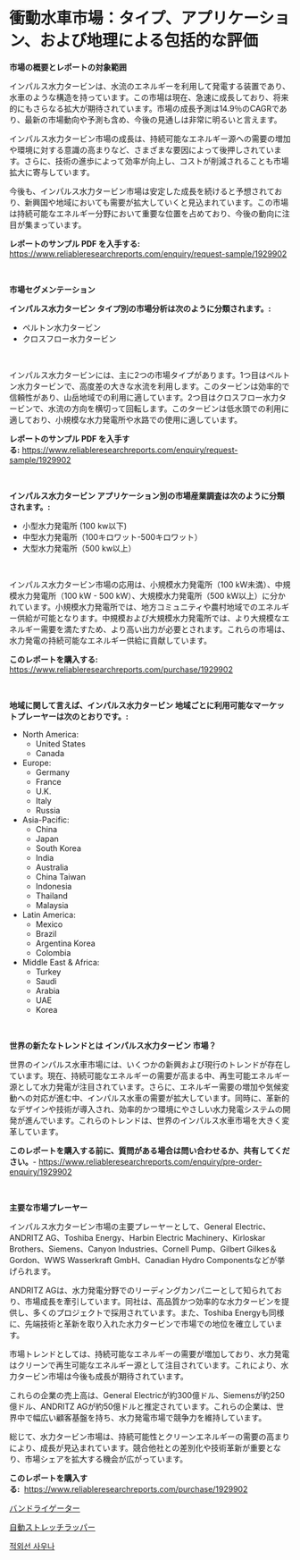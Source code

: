 <p><h1>衝動水車市場：タイプ、アプリケーション、および地理による包括的な評価</h1></p><p><strong>市場の概要とレポートの対象範囲</strong></p>
<p><p>インパルス水力タービンは、水流のエネルギーを利用して発電する装置であり、水車のような構造を持っています。この市場は現在、急速に成長しており、将来的にもさらなる拡大が期待されています。市場の成長予測は14.9％のCAGRであり、最新の市場動向や予測も含め、今後の見通しは非常に明るいと言えます。</p><p>インパルス水力タービン市場の成長は、持続可能なエネルギー源への需要の増加や環境に対する意識の高まりなど、さまざまな要因によって後押しされています。さらに、技術の進歩によって効率が向上し、コストが削減されることも市場拡大に寄与しています。</p><p>今後も、インパルス水力タービン市場は安定した成長を続けると予想されており、新興国や地域においても需要が拡大していくと見込まれています。この市場は持続可能なエネルギー分野において重要な位置を占めており、今後の動向に注目が集まっています。</p></p>
<p><strong>レポートのサンプル PDF を入手する:</strong> <a href="https://www.reliableresearchreports.com/enquiry/request-sample/1929902">https://www.reliableresearchreports.com/enquiry/request-sample/1929902</a></p>
<p>&nbsp;</p>
<p><strong>市場セグメンテーション</strong></p>
<p><strong>インパルス水力タービン タイプ別の市場分析は次のように分類されます。:</strong></p>
<p><ul><li>ペルトン水力タービン</li><li>クロスフロー水力タービン</li></ul></p>
<p>&nbsp;</p>
<p><p>インパルス水力タービンには、主に2つの市場タイプがあります。1つ目はペルトン水力タービンで、高度差の大きな水流を利用します。このタービンは効率的で信頼性があり、山岳地域での利用に適しています。2つ目はクロスフロー水力タービンで、水流の方向を横切って回転します。このタービンは低水頭での利用に適しており、小規模な水力発電所や水路での使用に適しています。</p></p>
<p><strong>レポートのサンプル PDF を入手する:</strong>&nbsp;<a href="https://www.reliableresearchreports.com/enquiry/request-sample/1929902">https://www.reliableresearchreports.com/enquiry/request-sample/1929902</a></p>
<p>&nbsp;</p>
<p><strong> インパルス水力タービン アプリケーション別の市場産業調査は次のように分類されます。:</strong></p>
<p><ul><li>小型水力発電所 (100 kw以下)</li><li>中型水力発電所（100キロワット-500キロワット）</li><li>大型水力発電所（500 kw以上）</li></ul></p>
<p>&nbsp;</p>
<p><p>インパルス水力タービン市場の応用は、小規模水力発電所（100 kW未満）、中規模水力発電所（100 kW - 500 kW）、大規模水力発電所（500 kW以上）に分かれています。小規模水力発電所では、地方コミュニティや農村地域でのエネルギー供給が可能となります。中規模および大規模水力発電所では、より大規模なエネルギー需要を満たすため、より高い出力が必要とされます。これらの市場は、水力発電の持続可能なエネルギー供給に貢献しています。</p></p>
<p><strong>このレポートを購入する:</strong>&nbsp; <a href="https://www.reliableresearchreports.com/purchase/1929902">https://www.reliableresearchreports.com/purchase/1929902</a></p>
<p>&nbsp;</p>
<p><strong>地域に関して言えば、インパルス水力タービン 地域ごとに利用可能なマーケットプレーヤーは次のとおりです。:</strong></p>
<p><ul>
    <li>
        North America:
        <ul>
            <li>United States</li>
            <li>Canada</li>
        </ul>
    </li>
    <li>
        Europe:
        <ul>
            <li>Germany</li>
            <li>France</li>
            <li>U.K.</li>
            <li>Italy</li>
            <li>Russia</li>
        </ul>
    </li>
    <li>
        Asia-Pacific:
        <ul>
            <li>China</li>
            <li>Japan</li>
            <li>South Korea</li>
            <li>India</li>
            <li>Australia</li>
            <li>China Taiwan</li>
            <li>Indonesia</li>
            <li>Thailand</li>
            <li>Malaysia</li>
        </ul>
    </li>
    <li>
        Latin America:
        <ul>
            <li>Mexico</li>
            <li>Brazil</li>
            <li>Argentina Korea</li>
            <li>Colombia</li>
        </ul>
    </li>
    <li>
        Middle East & Africa:
        <ul>
            <li>Turkey</li>
            <li>Saudi</li>
            <li>Arabia</li>
            <li>UAE</li>
            <li>Korea</li>
        </ul>
    </li>
    </ul></p>
<p>&nbsp;</p>
<p><strong>世界の新たなトレンドとは インパルス水力タービン 市場？</strong></p>
<p><p>世界のインパルス水車市場には、いくつかの新興および現行のトレンドが存在しています。現在、持続可能なエネルギーの需要が高まる中、再生可能エネルギー源として水力発電が注目されています。さらに、エネルギー需要の増加や気候変動への対応が進む中、インパルス水車の需要が拡大しています。同時に、革新的なデザインや技術が導入され、効率的かつ環境にやさしい水力発電システムの開発が進んでいます。これらのトレンドは、世界のインパルス水車市場を大きく変革しています。</p></p>
<p><strong>このレポートを購入する前に、質問がある場合は問い合わせるか、共有してください。</strong>- <a href="https://www.reliableresearchreports.com/enquiry/pre-order-enquiry/1929902">https://www.reliableresearchreports.com/enquiry/pre-order-enquiry/1929902</a></p>
<p>&nbsp;</p>
<p><strong>主要な市場プレーヤー</strong></p>
<p><p>インパルス水力タービン市場の主要プレーヤーとして、General Electric、ANDRITZ AG、Toshiba Energy、Harbin Electric Machinery、Kirloskar Brothers、Siemens、Canyon Industries、Cornell Pump、Gilbert Gilkes＆Gordon、WWS Wasserkraft GmbH、Canadian Hydro Componentsなどが挙げられます。</p><p>ANDRITZ AGは、水力発電分野でのリーディングカンパニーとして知られており、市場成長を牽引しています。同社は、高品質かつ効率的な水力タービンを提供し、多くのプロジェクトで採用されています。また、Toshiba Energyも同様に、先端技術と革新を取り入れた水力タービンで市場での地位を確立しています。</p><p>市場トレンドとしては、持続可能なエネルギーの需要が増加しており、水力発電はクリーンで再生可能なエネルギー源として注目されています。これにより、水力タービン市場は今後も成長が期待されています。</p><p>これらの企業の売上高は、General Electricが約300億ドル、Siemensが約250億ドル、ANDRITZ AGが約50億ドルと推定されています。これらの企業は、世界中で幅広い顧客基盤を持ち、水力発電市場で競争力を維持しています。</p><p>総じて、水力タービン市場は、持続可能性とクリーンエネルギーの需要の高まりにより、成長が見込まれています。競合他社との差別化や技術革新が重要となり、市場シェアを拡大する機会が広がっています。</p></p>
<p><strong>このレポートを購入する:</strong>&nbsp;&nbsp;<a href="https://www.reliableresearchreports.com/purchase/1929902">https://www.reliableresearchreports.com/purchase/1929902</a></p>
<p><p><a href="https://github.com/JacksonWiza1924/Market-Research-Report-List-1/blob/main/12447357825.md">バンドライゲーター</a></p><p><a href="https://github.com/Calvi3ynJerde867/Market-Research-Report-List-1/blob/main/53247857824.md">自動ストレッチラッパー</a></p><p><a href="https://github.com/RichardLueilwitz787/Market-Research-Report-List-1/blob/main/80772567353.md">적외선 사우나</a></p></p>